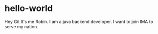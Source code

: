 # hello-world
Hey Git 
It's me Robin. I am a java backend developer. I want to join IMA to serve my nation.
